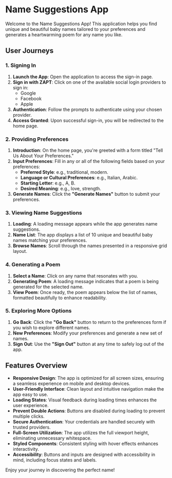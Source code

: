 # Name Suggestions App

Welcome to the Name Suggestions App! This application helps you find unique and beautiful baby names tailored to your preferences and generates a heartwarming poem for any name you like.

## User Journeys

### 1. Signing In

1. **Launch the App**: Open the application to access the sign-in page.
2. **Sign in with ZAPT**: Click on one of the available social login providers to sign in:
   - Google
   - Facebook
   - Apple
3. **Authentication**: Follow the prompts to authenticate using your chosen provider.
4. **Access Granted**: Upon successful sign-in, you will be redirected to the home page.

### 2. Providing Preferences

1. **Introduction**: On the home page, you're greeted with a form titled "Tell Us About Your Preferences."
2. **Input Preferences**: Fill in any or all of the following fields based on your preferences:
   - **Preferred Style**: e.g., traditional, modern.
   - **Language or Cultural Preferences**: e.g., Italian, Arabic.
   - **Starting Letter**: e.g., A, B.
   - **Desired Meaning**: e.g., love, strength.
3. **Generate Names**: Click the **"Generate Names"** button to submit your preferences.

### 3. Viewing Name Suggestions

1. **Loading**: A loading message appears while the app generates name suggestions.
2. **Name List**: The app displays a list of 10 unique and beautiful baby names matching your preferences.
3. **Browse Names**: Scroll through the names presented in a responsive grid layout.

### 4. Generating a Poem

1. **Select a Name**: Click on any name that resonates with you.
2. **Generating Poem**: A loading message indicates that a poem is being generated for the selected name.
3. **View Poem**: Once ready, the poem appears below the list of names, formatted beautifully to enhance readability.

### 5. Exploring More Options

1. **Go Back**: Click the **"Go Back"** button to return to the preferences form if you wish to explore different names.
2. **New Preferences**: Modify your preferences and generate a new set of names.
3. **Sign Out**: Use the **"Sign Out"** button at any time to safely log out of the app.

## Features Overview

- **Responsive Design**: The app is optimized for all screen sizes, ensuring a seamless experience on mobile and desktop devices.
- **User-Friendly Interface**: Clean layout and intuitive navigation make the app easy to use.
- **Loading States**: Visual feedback during loading times enhances the user experience.
- **Prevent Double Actions**: Buttons are disabled during loading to prevent multiple clicks.
- **Secure Authentication**: Your credentials are handled securely with trusted providers.
- **Full-Screen Utilization**: The app utilizes the full viewport height, eliminating unnecessary whitespace.
- **Styled Components**: Consistent styling with hover effects enhances interactivity.
- **Accessibility**: Buttons and inputs are designed with accessibility in mind, including focus states and labels.

Enjoy your journey in discovering the perfect name!